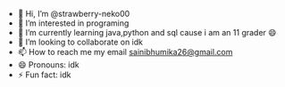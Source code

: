 - 👋 Hi, I’m @strawberry-neko00
- 👀 I’m interested in programing
- 🌱 I’m currently learning java,python and sql cause i am an 11 grader 😄 
- 💞️ I’m looking to collaborate on idk
- 📫 How to reach me my email sainibhumika26@gmail.com
- 😄 Pronouns: idk
- ⚡ Fun fact: idk

<!---
strawberry-neko00/strawberry-neko00 is a ✨ special ✨ repository because its `README.md` (this file) appears on your GitHub profile.
You can click the Preview link to take a look at your changes.
--->
